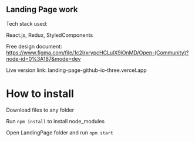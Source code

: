 ## Landing Page work

Tech stack used:

React.js, Redux, StyledComponents


Free design document: https://www.figma.com/file/1c2lrxrypcHCLulX9iOnMD/Open-(Community)?node-id=0%3A187&mode=dev

Live version link: landing-page-github-io-three.vercel.app

# How to install

Download files to any folder

Run `npm install` to install node_modules

Open LandingPage folder and run `npm start`
